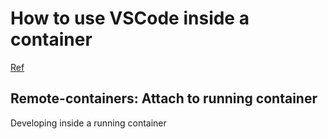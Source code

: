 # How to use VSCode inside a container

[Ref](https://code.visualstudio.com/docs/remote/containers)

## Remote-containers: Attach to running container

Developing inside a running container

